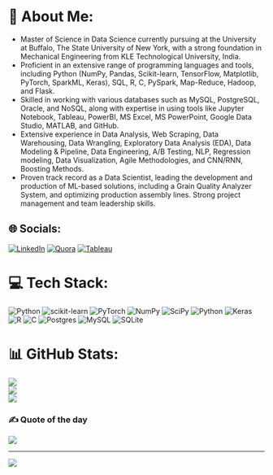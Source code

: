 
# 💫 About Me:
- Master of Science in Data Science currently pursuing at the University at Buffalo, The State University of New York, with a strong foundation in Mechanical Engineering from KLE Technological University, India. <br>
- Proficient in an extensive range of programming languages and tools, including Python (NumPy, Pandas, Scikit-learn, TensorFlow, Matplotlib, PyTorch, SparkML, Keras), SQL, R, C, PySpark, Map-Reduce, Hadoop, and Flask. <br>
- Skilled in working with various databases such as MySQL, PostgreSQL, Oracle, and NoSQL, along with expertise in using tools like Jupyter Notebook, Tableau, PowerBI, MS Excel, MS PowerPoint, Google Data Studio, MATLAB, and GitHub. <br>
- Extensive experience in Data Analysis, Web Scraping, Data Warehousing, Data Wrangling, Exploratory Data Analysis (EDA), Data Modeling & Pipeline, Data Engineering, A/B Testing, NLP, Regression modeling, Data Visualization, Agile Methodologies, and CNN/RNN, Boosting Methods. <br> 
- Proven track record as a Data Scientist, leading the development and production of ML-based solutions, including a Grain Quality Analyzer System, and optimizing production assembly lines. Strong project management and team leadership skills. <br>

## 🌐 Socials:
[![LinkedIn](https://img.shields.io/badge/LinkedIn-%230077B5.svg?logo=linkedin&logoColor=white)](https://linkedin.com/in/suryatej-h-m) [![Quora](https://img.shields.io/badge/Quora-%23B92B27.svg?logo=Quora&logoColor=white)](https://quora.com/profile/Suryatej-H-M-2) [![Tableau](https://img.shields.io/badge/Tableau-E97627.svg?logo=Tableau&logoColor=white)](https://public.tableau.com/app/profile/suryatej.h.m)

# 💻 Tech Stack:
![Python](https://img.shields.io/badge/python-3670A0?style=for-the-badge&logo=python&logoColor=ffdd54) ![scikit-learn](https://img.shields.io/badge/scikit--learn-%23F7931E.svg?style=for-the-badge&logo=scikit-learn&logoColor=white) ![PyTorch](https://img.shields.io/badge/PyTorch-%23EE4C2C.svg?style=for-the-badge&logo=PyTorch&logoColor=white) ![NumPy](https://img.shields.io/badge/numpy-%23013243.svg?style=for-the-badge&logo=numpy&logoColor=white) ![SciPy](https://img.shields.io/badge/SciPy-%230C55A5.svg?style=for-the-badge&logo=scipy&logoColor=%white) ![Python](https://img.shields.io/badge/python-3670A0?style=for-the-badge&logo=python&logoColor=ffdd54) ![Keras](https://img.shields.io/badge/Keras-%23D00000.svg?style=for-the-badge&logo=Keras&logoColor=white) ![R](https://img.shields.io/badge/r-%23276DC3.svg?style=for-the-badge&logo=r&logoColor=white) ![C](https://img.shields.io/badge/c-%2300599C.svg?style=for-the-badge&logo=c&logoColor=white) ![Postgres](https://img.shields.io/badge/postgres-%23316192.svg?style=for-the-badge&logo=postgresql&logoColor=white) ![MySQL](https://img.shields.io/badge/mysql-%2300f.svg?style=for-the-badge&logo=mysql&logoColor=white) ![SQLite](https://img.shields.io/badge/sqlite-%2307405e.svg?style=for-the-badge&logo=sqlite&logoColor=white)
# 📊 GitHub Stats:
![](https://github-readme-stats.vercel.app/api?username=Suryatejhm&theme=gruvbox&hide_border=false&include_all_commits=true&count_private=false)<br/>
![](https://github-readme-streak-stats.herokuapp.com/?user=Suryatejhm&theme=gruvbox&hide_border=false)<br/>
![](https://github-readme-stats.vercel.app/api/top-langs/?username=Suryatejhm&theme=gruvbox&hide_border=false&include_all_commits=true&count_private=false&layout=compact)

### ✍️ Quote of the day
![](https://quotes-github-readme.vercel.app/api?type=horizontal&theme=dark)

---
[![](https://visitcount.itsvg.in/api?id=Suryatejhm&icon=0&color=0)](https://visitcount.itsvg.in)
